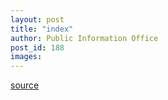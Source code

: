 ```yaml
---
layout: post
title: "index"
author: Public Information Office
post_id: 188
images:
---
```



[source](http://www1.ucsc.edu/currents/00-01/03-12/index.html "Permalink to index")
